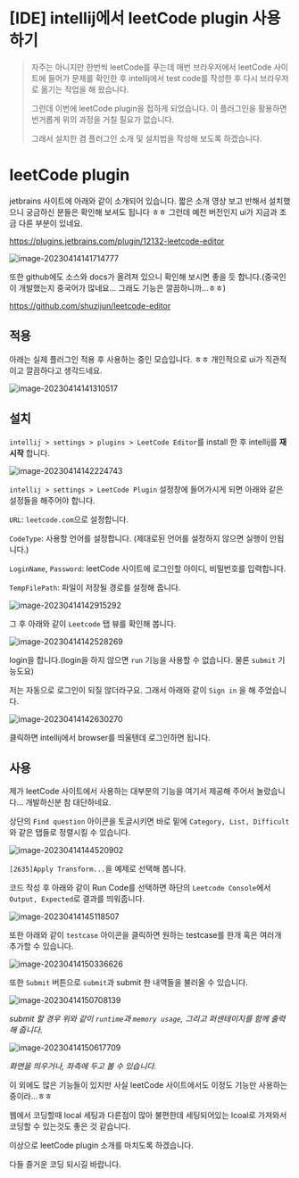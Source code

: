 # [IDE] intellij에서 leetCode plugin 사용하기

> 자주는 아니지만 한번씩 leetCode를 푸는데 매번 브라우저에서 leetCode 사이트에 들어가 문제를 확인한 후 intellij에서 test code를 작성한 후 다시 브라우저로 옮기는 작업을 해 왔습니다. 
>
> 그런데 이번에 leetCode plugin을 접하게 되었습니다. 이 플러그인을 활용하면 번거롭게 위의 과정을 거칠 필요가 없습니다.
>
> 그래서 설치한 겸 플러그인 소개 및 설치법을 작성해 보도록 하겠습니다.

# leetCode plugin

jetbrains 사이트에 아래와 같이 소개되어 있습니다. 짧은 소개 영상 보고 반해서 설치했으니 궁금하신 분들은 확인해 보셔도 됩니다 ㅎㅎ 그런데 예전 버전인지 ui가 지금과 조금 다른 부분이 있네요.

https://plugins.jetbrains.com/plugin/12132-leetcode-editor

![image-20230414141714777](C:\Users\admin\Documents\GitHub\blog-contents-b\software\web-development\integrated-development-environment\intellij\plugins_leetcode.assets\image-20230414141714777.png)



또한 github에도 소스와 docs가 올려져 있으니 확인해 보시면 좋을 듯 합니다.(중국인이 개발했는지 중국어가 많네요... 그래도 기능은 깔끔하니까...ㅎㅎ) 

https://github.com/shuzijun/leetcode-editor

## 적용

아래는 실제 플러그인 적용 후 사용하는 중인 모습입니다. ㅎㅎ 개인적으로 ui가 직관적이고 깔끔하다고 생각드네요. 

![image-20230414141310517](C:\Users\admin\Documents\GitHub\blog-contents-b\software\web-development\integrated-development-environment\intellij\plugins_leetcode.assets\image-20230414141310517.png)

## 설치

`intellij > settings > plugins > LeetCode Editor`를 install 한 후 intellij를 **재시작** 합니다.

![image-20230414142224743](C:\Users\admin\Documents\GitHub\blog-contents-b\software\web-development\integrated-development-environment\intellij\plugins_leetcode.assets\image-20230414142224743.png)

`intellij > settings > LeetCode Plugin` 설정창에 들어가시게 되면 아래와 같은 설정들을 해주어야 합니다.

`URL`: `leetcode.com`으로 설정합니다.

`CodeType`: 사용할 언어를 설정합니다. (제대로된 언어를 설정하지 않으면 실행이 안됩니다.)

`LoginName`, `Password`: leetCode 사이트에 로그인할 아이디, 비밀번호를 입력합니다.

`TempFilePath`: 파일이 저장될 경로를 설정해 줍니다.



![image-20230414142915292](C:\Users\admin\Documents\GitHub\blog-contents-b\software\web-development\integrated-development-environment\intellij\plugins_leetcode.assets\image-20230414142915292.png)



그 후 아래와 같이 `Leetcode` 탭 뷰를 확인해 봅니다.

![image-20230414142528269](C:\Users\admin\Documents\GitHub\blog-contents-b\software\web-development\integrated-development-environment\intellij\plugins_leetcode.assets\image-20230414142528269.png)



login을 합니다.(login을 하지 않으면 `run` 기능을 사용할 수 없습니다. 물론 `submit` 기능도요)

저는 자동으로 로그인이 되질 않더라구요. 그래서 아래와 같이 `Sign in` 을 해 주었습니다.

![image-20230414142630270](C:\Users\admin\Documents\GitHub\blog-contents-b\software\web-development\integrated-development-environment\intellij\plugins_leetcode.assets\image-20230414142630270.png)

클릭하면 intellij에서 browser를 띄울탠데 로그인하면 됩니다.



## 사용

제가 leetCode 사이트에서 사용하는 대부분의 기능을 여기서 제공해 주어서 놀랐습니다... 개발하신분 참 대단하네요.

상단의 `Find question` 아이콘을 토글시키면 바로 밑에 `Category, List, Difficult`와 같은 탭들로 정렬시킬 수 있습니다.

![image-20230414144520902](C:\Users\admin\Documents\GitHub\blog-contents-b\software\web-development\integrated-development-environment\intellij\plugins_leetcode.assets\image-20230414144520902.png)

`[2635]Apply Transform...`을 예제로 선택해 봅니다.

코드 작성 후 아래와 같이 Run Code를 선택하면 하단의 `Leetcode Console`에서 `Output, Expected`로 결과를 띄워줍니다.

![image-20230414145118507](C:\Users\admin\Documents\GitHub\blog-contents-b\software\web-development\integrated-development-environment\intellij\plugins_leetcode.assets\image-20230414145118507.png)

또한 아래와 같이 `testcase` 아이콘을 클릭하면 원하는 testcase를 한개 혹은 여러개 추가할 수 있습니다. 

![image-20230414150336626](C:\Users\admin\Documents\GitHub\blog-contents-b\software\web-development\integrated-development-environment\intellij\plugins_leetcode.assets\image-20230414150336626.png)

또한 `Submit` 버튼으로 `submit`과 submit 한 내역들을 불러올 수 있습니다.

![image-20230414150708139](C:\Users\admin\Documents\GitHub\blog-contents-b\software\web-development\integrated-development-environment\intellij\plugins_leetcode.assets\image-20230414150708139.png)

*submit 할 경우 위와 같이 `runtime`과 `memory usage`, 그리고 퍼센테이지를 함께 출력해 줍니다.* 

![image-20230414150617709](C:\Users\admin\Documents\GitHub\blog-contents-b\software\web-development\integrated-development-environment\intellij\plugins_leetcode.assets\image-20230414150617709.png)

*화면을 띄우거나, 좌측에 두고 볼 수 있습니다.*



이 외에도 많은 기능들이 있지만 사실 leetCode 사이트에서도 이정도 기능만 사용하는 중이라...ㅎㅎ 

웹에서 코딩할때 local 세팅과 다른점이 많아 불편한데 세팅되어있는 lcoal로 가져와서 코딩할 수 있는것도 좋은 것 같습니다.



이상으로 leetCode plugin 소개를 마치도록 하겠습니다.

다들 즐거운 코딩 되시길 바랍니다.
